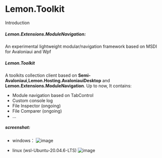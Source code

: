 # Lemon.Toolkit

Introduction
##### Lemon.Extensions.ModuleNavigation:
An experimental lightweight modular/navigation framework based on MSDI for Avaloniaui and Wpf

##### Lemon.Toolkit
A toolkits collection client based on **Semi-Avaloniaui**,**Lemon.Hosting.AvaloniauiDesktop** and **Lemon.Extensions.ModuleNavigation**.
Up to now, It contains:
- Module navigation based on TabControl
- Custom console log
- File Inspector (ongoing)
- File Comparer (ongoing)
- ...
##### screenshot:
- windows：
![image](https://github.com/user-attachments/assets/3c4c3b1c-2680-46ad-8829-f3dfd84421ae)

- linux (wsl-Ubuntu-20.04.6-LTS)
![image](https://github.com/user-attachments/assets/0a889614-3582-4575-a0b4-705931e560e2)


